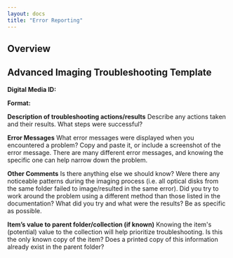 ```yaml
---
layout: docs
title: "Error Reporting"
---
```


## Overview

## Advanced Imaging Troubleshooting Template

**Digital Media ID:**

**Format:**

**Description of troubleshooting actions/results**
Describe any actions taken and their results. What steps were successful?

**Error Messages**
What error messages were displayed when you encountered a problem? Copy and paste it, or include a screenshot of the error message. There are many different error messages, and knowing the specific one can help narrow down the problem.

**Other Comments**
Is there anything else we should know? Were there any noticeable patterns during the imaging process (i.e. all optical disks from the same folder failed to image/resulted in the same error). Did you try to work around the problem using a different method than those listed in the documentation? What did you try and what were the results? Be as specific as possible.

**Item’s value to parent folder/collection (if known)**
Knowing the item's (potential) value to the collection will help prioritize troubleshooting. Is this the only known copy of the item? Does a printed copy of this information already exist in the parent folder?
